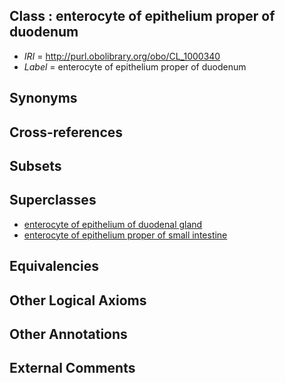 
## Class : enterocyte of epithelium proper of duodenum

 * *IRI* = http://purl.obolibrary.org/obo/CL_1000340
 * *Label* = enterocyte of epithelium proper of duodenum

## Synonyms


## Cross-references


## Subsets


## Superclasses

 * [enterocyte of epithelium of duodenal gland](../../CL/37/CL_1000337.md)
 * [enterocyte of epithelium proper of small intestine](../../CL/39/CL_1000339.md)

## Equivalencies


## Other Logical Axioms


## Other Annotations


## External Comments

